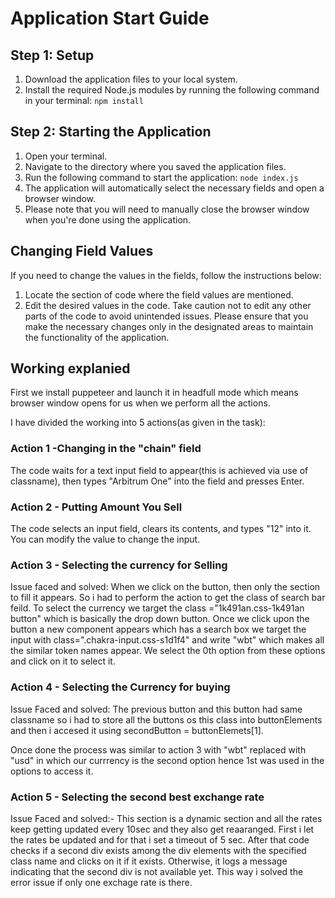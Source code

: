 # Application Start Guide

## Step 1: Setup

1. Download the application files to your local system.
2. Install the required Node.js modules by running the following command in your terminal: ```npm install```
## Step 2: Starting the Application
1. Open your terminal.
2. Navigate to the directory where you saved the application files.
3. Run the following command to start the application: ```node index.js```
4. The application will automatically select the necessary fields and open a browser window.
5. Please note that you will need to manually close the browser window when you're done using the application.

## Changing Field Values
If you need to change the values in the fields, follow the instructions below:

1. Locate the section of code where the field values are mentioned.
2. Edit the desired values in the code.
Take caution not to edit any other parts of the code to avoid unintended issues.
Please ensure that you make the necessary changes only in the designated areas to maintain the functionality of the application.

## Working explanied 
First we install puppeteer and launch it in headfull mode which means browser window opens for us when we perform all the actions.

I have divided the working into 5 actions(as given in the task):

### Action 1 -Changing in the "chain" field
The code waits for a text input field to appear(this is achieved via use of classname), then types "Arbitrum One" into the field and presses Enter.

### Action 2 - Putting Amount You Sell
The code selects an input field, clears its contents, and types "12" into it. You can modify the value to change the input.

### Action 3 - Selecting the currency for Selling
Issue faced and solved: When we click on the button, then only the section to fill it appears. So i had to perform the action to get the class of search bar feild.
To select the currency we target the class ="1k491an.css-1k491an button"  which is basically the drop down button. Once we click upon the button a new component appears which has a search box we target the input with class=".chakra-input.css-s1d1f4" and write "wbt" which makes all the similar token names appear. We select the 0th option from these options and click on it to select it.

### Action 4 - Selecting the Currency for buying
Issue Faced and solved: The previous button and this button had same classname so i had to store all the buttons os this class into buttonElements and then i accesed it using secondButton = buttonElemets[1].

Once done the process was similar to action 3 with "wbt" replaced with "usd" in which our currrency is the second option hence 1st was used in the options to access it.

### Action 5 - Selecting the second best exchange rate
Issue Faced and solved:- This section is a dynamic section and all the rates keep getting updated every 10sec and they also get reaaranged. First i let the rates be updated and for that i set a timeout of 5 sec. After that  code checks if a second div exists among the div elements with the specified class name and clicks on it if it exists. Otherwise, it logs a message indicating that the second div is not available yet.
This way i solved the error issue if only one exchage rate is there.


